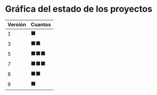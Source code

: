 # Gráfica del estado de los proyectos


| Versión | Cuantos               |
|---------|-----------------------|
| 1 | ⬛|
| 3 | ⬛⬛|
| 5 | ⬛⬛⬛|
| 7 | ⬛⬛⬛|
| 8 | ⬛⬛|
| 9 | ⬛|


